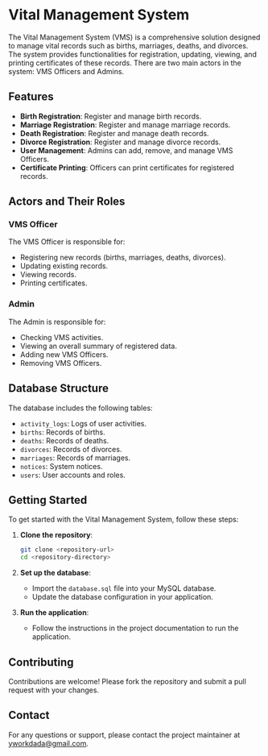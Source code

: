 # Vital Management System

The Vital Management System (VMS) is a comprehensive solution designed to manage vital records such as births, marriages, deaths, and divorces. The system provides functionalities for registration, updating, viewing, and printing certificates of these records. There are two main actors in the system: VMS Officers and Admins.

## Features

- **Birth Registration**: Register and manage birth records.
- **Marriage Registration**: Register and manage marriage records.
- **Death Registration**: Register and manage death records.
- **Divorce Registration**: Register and manage divorce records.
- **User Management**: Admins can add, remove, and manage VMS Officers.
- **Certificate Printing**: Officers can print certificates for registered records.

## Actors and Their Roles

### VMS Officer

The VMS Officer is responsible for:
- Registering new records (births, marriages, deaths, divorces).
- Updating existing records.
- Viewing records.
- Printing certificates.

### Admin

The Admin is responsible for:
- Checking VMS activities.
- Viewing an overall summary of registered data.
- Adding new VMS Officers.
- Removing VMS Officers.

## Database Structure

The database includes the following tables:
- `activity_logs`: Logs of user activities.
- `births`: Records of births.
- `deaths`: Records of deaths.
- `divorces`: Records of divorces.
- `marriages`: Records of marriages.
- `notices`: System notices.
- `users`: User accounts and roles.

## Getting Started

To get started with the Vital Management System, follow these steps:

1. **Clone the repository**:
    ```sh
    git clone <repository-url>
    cd <repository-directory>
    ```

2. **Set up the database**:
    - Import the `database.sql` file into your MySQL database.
    - Update the database configuration in your application.

3. **Run the application**:
    - Follow the instructions in the project documentation to run the application.

## Contributing

Contributions are welcome! Please fork the repository and submit a pull request with your changes.


## Contact

For any questions or support, please contact the project maintainer at yworkdada@gmail.com.
